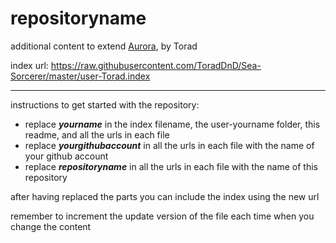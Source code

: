 # repositoryname
additional content to extend [Aurora](https://aurorabuilder.com/), by Torad

index url: https://raw.githubusercontent.com/ToradDnD/Sea-Sorcerer/master/user-Torad.index

---

instructions to get started with the repository:

- replace ***yourname*** in the index filename, the user-yourname folder, this readme, and all the urls in each file
- replace ***yourgithubaccount*** in all the urls in each file with the name of your github account
- replace ***repositoryname*** in all the urls in each file with the name of this repository

after having replaced the parts you can include the index using the new url

remember to increment the update version of the file each time when you change the content
